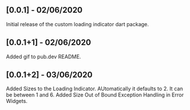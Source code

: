 ## [0.0.1] - 02/06/2020

Initial release of the custom loading indicator dart package.

## [0.0.1+1] - 02/06/2020

Added gif to pub.dev README.

## [0.0.1+2] - 03/06/2020

Added Sizes to the Loading Indicator. AUtomatically it defaults to 2. It can be between 1 and 6.
Added Size Out of Bound Exception Handling in Error Widgets.
